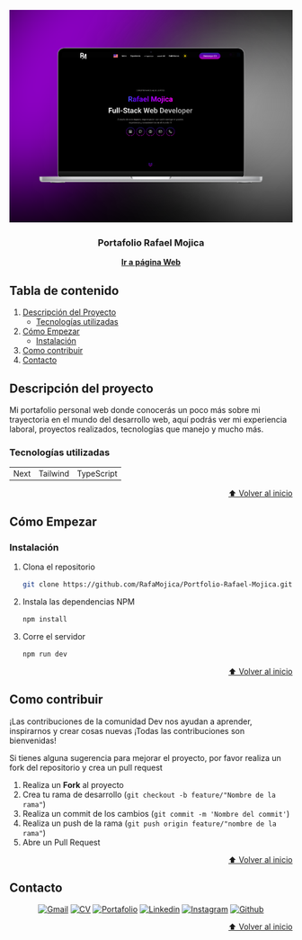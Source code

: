 <a name="inicio"></a>

<!-- INTRODUCTION -->

<div align="center">
  <a href="https://github.com/RafaMojica/FRONT-Porfolio">
    <img src="./public/Porfolio-mockup.png" alt="Logo" width="600">
  </a>

  <p>
    <h3>Portafolio Rafael Mojica</h3>
    <a href="https://portafolio-rafael-mojica.vercel.app/"><strong>Ir a página Web</strong></a>
  </p>
</div>

<!-- TABLE OF CONTENTS -->

## Tabla de contenido

<ol>
  <li>
    <a href="#descripción-del-proyecto">Descripción del Proyecto</a>
    <ul>
      <li><a href="#tecnologías-utilizadas">Tecnologías utilizadas</a></li>
    </ul>
  </li>
  <li>
    <a href="#cómo-empezar">Cómo Empezar</a>
    <ul>
      <li><a href="#instalación">Instalación</a></li>
    </ul>
  </li>
  <li><a href="#como-contribuir">Como contribuir</a></li>
  <li><a href="#contacto">Contacto</a></li>
</ol>

<!-- ABOUT THE PROJECT -->

## Descripción del proyecto

Mi portafolio personal web donde conocerás un poco más sobre mi trayectoria en el mundo del desarrollo web, aquí podrás ver mi experiencia laboral, proyectos realizados, tecnologías que manejo y mucho más.

### Tecnologías utilizadas

|             |             |             |
| :---------: | :---------: | :---------: |
|    Next     | Tailwind    | TypeScript  |

<p align="right"><a href="#inicio">⬆ Volver al inicio</a></p>

<!-- GETTING STARTED -->

## Cómo Empezar

### Instalación

1. Clona el repositorio
   ```sh
   git clone https://github.com/RafaMojica/Portfolio-Rafael-Mojica.git
   ```
2. Instala las dependencias NPM
   ```sh
   npm install
   ```
3. Corre el servidor
   ```sh
   npm run dev
   ```

<p align="right"><a href="#inicio">⬆ Volver al inicio</a></p>

<!-- CONTRIBUTING -->

## Como contribuir

<p>¡Las contribuciones de la comunidad Dev nos ayudan a aprender, inspirarnos y crear cosas nuevas ¡Todas las contribuciones son bienvenidas!</p>
<p>Si tienes alguna sugerencia para mejorar el proyecto, por favor realiza un fork del repositorio y crea un pull request</p>

1. Realiza un **Fork** al proyecto
2. Crea tu rama de desarrollo (`git checkout -b feature/"Nombre de la rama"`)
3. Realiza un commit de los cambios (`git commit -m 'Nombre del commit'`)
4. Realiza un push de la rama (`git push origin feature/"nombre de la rama"`)
5. Abre un Pull Request

<p align="right"><a href="#inicio">⬆ Volver al inicio</a></p>

<!-- CONTACT -->

## Contacto

<p align="center">
    <a href="mailto:rafael.mojica27@gmail.com" target="_blank" rel="noopener noreferrer">
        <img alt="Gmail" title="gmail" src="https://custom-icon-badges.demolab.com/badge/-rafael.mojica27@gmail.com-red?style=for-the-badge&logo=mention&logoColor=white"/></a>
    <a href="https://drive.google.com/file/d/1Pe-UKjdPGVZC53y1DmgpNwx3PUDryUd4/view" target="_blank" rel="noopener noreferrer">
        <img alt="CV" title="CV" src="https://custom-icon-badges.demolab.com/badge/-CV-F25278?style=for-the-badge&logo=download&logoColor=white"/></a>
    <a href="https://portafolio-rafael-mojica.vercel.app/" target="_blank" rel="noopener noreferrer">
        <img alt="Portafolio" title="portafolio" src="https://custom-icon-badges.demolab.com/badge/-Portafolio-teal?style=for-the-badge&logo=link&logoColor=white"/></a>
    <a href="https://www.linkedin.com/in/rafamojica/" target="_blank" rel="noopener noreferrer">
        <img alt="Linkedin" title="linkedin" src="https://custom-icon-badges.demolab.com/badge/-Linkedin-blue?style=for-the-badge&logoColor=white&logo=linkedin"/></a>
    <a href="https://www.instagram.com/rafa_mojica_/" target="_blank" rel="noopener noreferrer">
        <img alt="Instagram" title="Instagram" src="https://custom-icon-badges.demolab.com/badge/-Instagram-purple?style=for-the-badge&logo=Instagram&logoColor=white"/></a>
    <a href="https://github.com/RafaMojica" target="_blank" rel="noopener noreferrer">
        <img alt="Github" title="Github" src="https://custom-icon-badges.demolab.com/badge/-Github-grey?style=for-the-badge&logoColor=white&logo=github"/></a>
</p>

<p align="right"><a href="#inicio">⬆ Volver al inicio</a></p>
